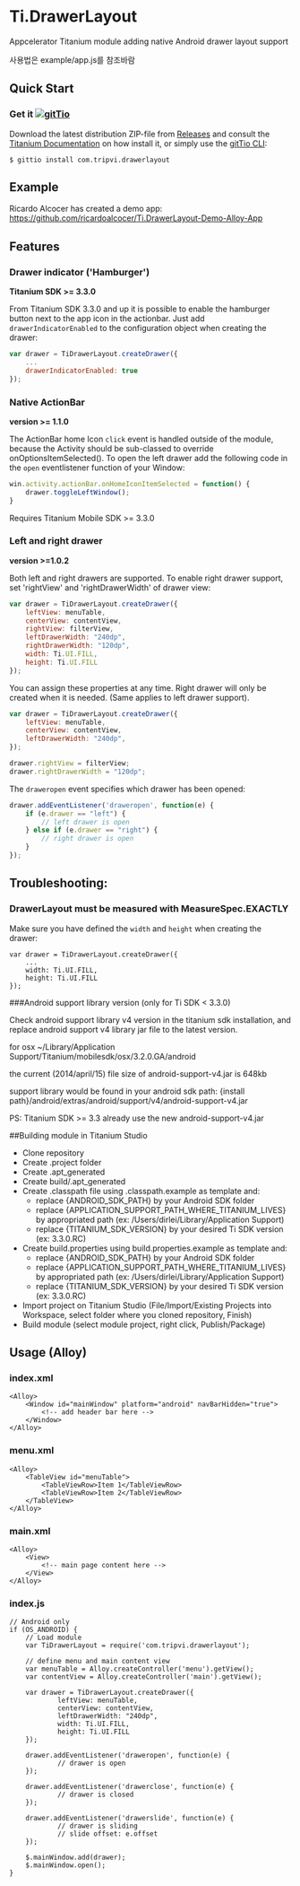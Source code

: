 Ti.DrawerLayout
===============

Appcelerator Titanium module adding native Android drawer layout support


사용법은 example/app.js를 참조바람


## Quick Start

### Get it [![gitTio](http://gitt.io/badge.png)](http://gitt.io/component/com.tripvi.drawerlayout)
Download the latest distribution ZIP-file from [Releases](https://github.com/Tripvi/Ti.DrawerLayout/releases) and consult the [Titanium Documentation](http://docs.appcelerator.com/titanium/latest/#!/guide/Using_a_Module) on how install it, or simply use the [gitTio CLI](http://gitt.io/cli):

`$ gittio install com.tripvi.drawerlayout`

## Example

Ricardo Alcocer has created a demo app: https://github.com/ricardoalcocer/Ti.DrawerLayout-Demo-Alloy-App

## Features

### Drawer indicator ('Hamburger') 
**Titanium SDK >= 3.3.0**

From Titanium SDK 3.3.0 and up it is possible to enable the hamburger button next to the app icon in the actionbar. Just add `drawerIndicatorEnabled` to the configuration object when creating the drawer:

```javascript
var drawer = TiDrawerLayout.createDrawer({
    ...
    drawerIndicatorEnabled: true
});
```

### Native ActionBar  
**version >= 1.1.0**

The ActionBar home Icon `click` event is handled outside of the module, because the Activity should be sub-classed to override onOptionsItemSelected(). To open the left drawer add the following code in the `open` eventlistener function of your Window:

```javascript
win.activity.actionBar.onHomeIconItemSelected = function() {
	drawer.toggleLeftWindow();
}
```

Requires Titanium Mobile SDK >= 3.3.0


### Left and right drawer  
**version >=1.0.2**

Both left and right drawers are supported. To enable right drawer support, set 'rightView' and 'rightDrawerWidth' of drawer view:

```javascript
var drawer = TiDrawerLayout.createDrawer({
    leftView: menuTable,
    centerView: contentView,
	rightView: filterView,
    leftDrawerWidth: "240dp",
	rightDrawerWidth: "120dp",
    width: Ti.UI.FILL,
    height: Ti.UI.FILL
});
```

You can assign these properties at any time. Right drawer will only be created when it is needed. (Same applies to left drawer support).

```javascript
var drawer = TiDrawerLayout.createDrawer({
    leftView: menuTable,
    centerView: contentView,
    leftDrawerWidth: "240dp",
});

drawer.rightView = filterView;
drawer.rightDrawerWidth = "120dp";
```

The `draweropen` event specifies which drawer has been opened:

```javascript
drawer.addEventListener('draweropen', function(e) {
	if (e.drawer == "left") {
        // left drawer is open
	} else if (e.drawer == "right") {
        // right drawer is open
	}
});
```


## Troubleshooting: 

### DrawerLayout must be measured with MeasureSpec.EXACTLY

Make sure you have defined the `width` and `height` when creating the drawer:

```
var drawer = TiDrawerLayout.createDrawer({
    ...
    width: Ti.UI.FILL,
    height: Ti.UI.FILL
});
```

###Android support library version (only for Ti SDK < 3.3.0)

Check android support library v4 version in the titanium sdk installation,
and replace android support v4 library jar file to the latest version.

for osx
~/Library/Application Support/Titanium/mobilesdk/osx/3.2.0.GA/android

the current (2014/april/15) file size of android-support-v4.jar is 648kb


support library would be found in your android sdk path:
{install path}/android/extras/android/support/v4/android-support-v4.jar

PS: Titanium SDK >= 3.3 already use the new android-support-v4.jar


##Building module in Titanium Studio

- Clone repository
- Create .project folder
- Create .apt_generated
- Create build/.apt_generated
- Create .classpath file using .classpath.example as template and:
	- replace {ANDROID_SDK_PATH} by your Android SDK folder
	- replace {APPLICATION_SUPPORT_PATH_WHERE_TITANIUM_LIVES} by appropriated path (ex: /Users/dirlei/Library/Application Support)
	- replace {TITANIUM_SDK_VERSION} by your desired Ti SDK version (ex: 3.3.0.RC)
- Create build.properties using build.properties.example as template and:
	- replace {ANDROID_SDK_PATH} by your Android SDK folder
	- replace {APPLICATION_SUPPORT_PATH_WHERE_TITANIUM_LIVES} by appropriated path (ex: /Users/dirlei/Library/Application Support)
	- replace {TITANIUM_SDK_VERSION} by your desired Ti SDK version (ex: 3.3.0.RC)
- Import project on Titanium Studio (File/Import/Existing Projects into Workspace, select folder where you cloned repository, Finish)
- Build module (select module project, right click, Publish/Package)


## Usage (Alloy)

### index.xml
```
<Alloy>
    <Window id="mainWindow" platform="android" navBarHidden="true">
    	<!-- add header bar here -->
    </Window>
</Alloy>
```

### menu.xml
```
<Alloy>
	<TableView id="menuTable">
		<TableViewRow>Item 1</TableViewRow>
		<TableViewRow>Item 2</TableViewRow>
	</TableView>
</Alloy>
```
### main.xml
```
<Alloy>
	<View>
		<!-- main page content here -->
	</View>
</Alloy>
```

### index.js
```
// Android only
if (OS_ANDROID) {
	// Load module
	var TiDrawerLayout = require('com.tripvi.drawerlayout');
	
	// define menu and main content view
	var menuTable = Alloy.createController('menu').getView();
	var contentView = Alloy.createController('main').getView();
	
	var drawer = TiDrawerLayout.createDrawer({
	        leftView: menuTable,
	        centerView: contentView,
	        leftDrawerWidth: "240dp",
	        width: Ti.UI.FILL,
	        height: Ti.UI.FILL
	});

	drawer.addEventListener('draweropen', function(e) {
	        // drawer is open
	});

	drawer.addEventListener('drawerclose', function(e) {
	        // drawer is closed
	});
	
	drawer.addEventListener('drawerslide', function(e) {
			// drawer is sliding
	        // slide offset: e.offset
	});
	
	$.mainWindow.add(drawer);
	$.mainWindow.open();
}
```
